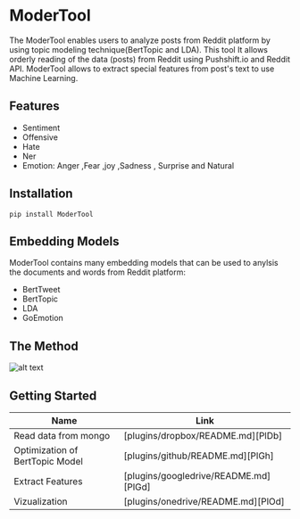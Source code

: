 # ModerTool

The ModerTool enables users to analyze posts from Reddit platform by using topic modeling technique(BertTopic and LDA).
This tool It allows orderly reading of the data (posts) from Reddit using Pushshift.io and Reddit API.
ModerTool allows to extract special features from post's text to use Machine Learning.
## Features
- Sentiment 
- Offensive 
- Hate
- Ner
- Emotion:  Anger ,Fear ,joy ,Sadness , Surprise and Natural

## Installation
    pip install ModerTool
    
## Embedding Models
ModerTool contains many embedding models that can be used to anylsis the documents and words from Reddit platform:

- BertTweet
- BertTopic
- LDA
- GoEmotion

## The Method
![alt text](https://imgur.com/lGeX8yj.png)


## Getting Started

| Name | Link |
| ------ | ------ |
| Read data from mongo | [plugins/dropbox/README.md][PlDb] |
| Optimization of BertTopic Model | [plugins/github/README.md][PlGh] |
| Extract Features | [plugins/googledrive/README.md][PlGd] |
| Vizualization | [plugins/onedrive/README.md][PlOd] |
